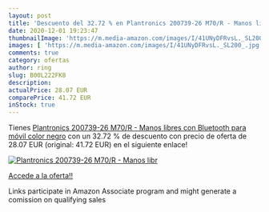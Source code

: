```yaml
---
layout: post
title: 'Descuento del 32.72 % en Plantronics 200739-26 M70/R - Manos libr'
date: 2020-12-01 19:23:47
thumbnailImage: 'https://m.media-amazon.com/images/I/41UNyDFRvsL._SL200_.jpg'
images: [ 'https://m.media-amazon.com/images/I/41UNyDFRvsL._SL200_.jpg' ]
comments: true
category: ofertas
author: ring
slug: B00L222FK8
description:
actualPrice: 28.07 EUR
comparePrice: 41.72 EUR
inStock: true
---
```


Tienes [Plantronics 200739-26 M70/R - Manos libres con Bluetooth para móvil  color negro](https://www.amazon.es/dp/B00L222FK8/?tag=tolees-21) con un 32.72 % de descuento con precio de oferta de 28.07 EUR (original: 41.72 EUR) en el siguiente enlace!

[![Plantronics 200739-26 M70/R - Manos libr](https://m.media-amazon.com/images/I/41UNyDFRvsL._SL200_.jpg)](https://www.amazon.es/dp/B00L222FK8/?tag=tolees-21)

[Accede a la oferta!!](https://www.amazon.es/dp/B00L222FK8/?tag=tolees-21)

Links participate in Amazon Associate program and might generate a comission on qualifying sales


